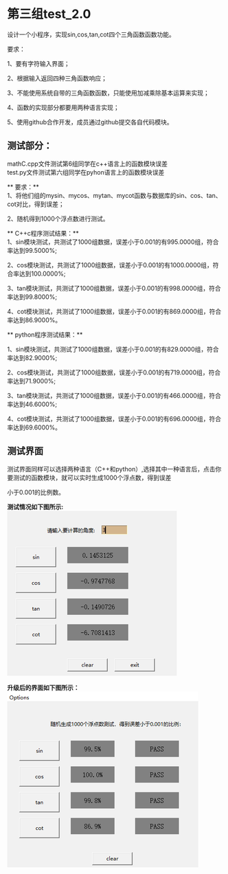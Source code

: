 # 第三组test_2.0
设计一个小程序，实现sin,cos,tan,cot四个三角函数函数功能。

要求：

  1、要有字符输入界面；
  
  2、根据输入返回四种三角函数响应；
  
   3、不能使用系统自带的三角函数函数，只能使用加减乘除基本运算来实现； 
   
   4、函数的实现部分都要用两种语言实现；
   
   5、使用github合作开发，成员通过github提交各自代码模块。
   
## 测试部分：
mathC.cpp文件测试第6组同学在c++语言上的函数模块误差  
test.py文件测试第六组同学在pyhon语言上的函数模块误差

** 要求：**  
1、将他们组的mysin、mycos、mytan、mycot函数与数据库的sin、cos、tan、cot对比，得到误差；

2、随机得到1000个浮点数进行测试。


** C++c程序测试结果：**  
1、sin模块测试，共测试了1000组数据，误差小于0.001的有995.0000组，符合率达到99.5000%;

2、cos模块测试，共测试了1000组数据，误差小于0.001的有1000.0000组，符合率达到100.0000%;

3、tan模块测试，共测试了1000组数据，误差小于0.001的有998.0000组，符合率达到99.8000%;

4、cot模块测试，共测试了1000组数据，误差小于0.001的有869.0000组，符合率达到86.9000%。

** python程序测试结果：**  

1、sin模块测试，共测试了1000组数据，误差小于0.001的有829.0000组，符合率达到82.9000%;

2、cos模块测试，共测试了1000组数据，误差小于0.001的有719.0000组，符合率达到71.9000%;

3、tan模块测试，共测试了1000组数据，误差小于0.001的有466.0000组，符合率达到46.6000%;

4、cot模块测试，共测试了1000组数据，误差小于0.001的有696.0000组，符合率达到69.6000%。

## 测试界面

测试界面同样可以选择两种语言（C++和python）,选择其中一种语言后，点击你要测试的函数模块，就可以实时生成1000个浮点数，得到误差 

小于0.001的比例数。
 
**测试情况如下图所示:**    
![test interface](https://github.com/yangyuxue-cqu/cqu-team1-Repository/blob/group3_test/images/calculate.png)

**升级后的界面如下图所示：**    
![User interface](https://github.com/yangyuxue-cqu/cqu-team1-Repository/blob/group3_test/images/test.png)

 
